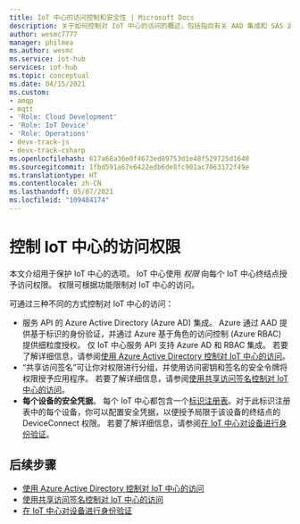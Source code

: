 ```yaml
---
title: IoT 中心的访问控制和安全性 | Microsoft Docs
description: 关于如何控制对 IoT 中心的访问的概述，包括指向有关 AAD 集成和 SAS 选项的深度文章的链接。
author: wesmc7777
manager: philmea
ms.author: wesmc
ms.service: iot-hub
services: iot-hub
ms.topic: conceptual
ms.date: 04/15/2021
ms.custom:
- amqp
- mqtt
- 'Role: Cloud Development'
- 'Role: IoT Device'
- 'Role: Operations'
- devx-track-js
- devx-track-csharp
ms.openlocfilehash: 617a68a36e0f4673ed89753d1e48f529725d1648
ms.sourcegitcommit: 1fbd591a67e6422edb6de8fc901ac7063172f49e
ms.translationtype: HT
ms.contentlocale: zh-CN
ms.lasthandoff: 05/07/2021
ms.locfileid: "109484174"
---
```

# <a name="control-access-to-iot-hub"></a>控制 IoT 中心的访问权限

本文介绍用于保护 IoT 中心的选项。 IoT 中心使用 *权限* 向每个 IoT 中心终结点授予访问权限。 权限可根据功能限制对 IoT 中心的访问。

可通过三种不同的方式控制对 IoT 中心的访问：

- 服务 API 的 Azure Active Directory (Azure AD) 集成。 Azure 通过 AAD 提供基于标识的身份验证，并通过 Azure 基于角色的访问控制 (Azure RBAC) 提供细粒度授权。 仅 IoT 中心服务 API 支持 Azure AD 和 RBAC 集成。 若要了解详细信息，请参阅[使用 Azure Active Directory 控制对 IoT 中心的访问](iot-hub-dev-guide-azure-ad-rbac.md)。
- “共享访问签名”可让你对权限进行分组，并使用访问密钥和签名的安全令牌将权限授予应用程序。 若要了解详细信息，请参阅[使用共享访问签名控制对 IoT 中心的访问](iot-hub-dev-guide-sas.md)。 
- **每个设备的安全凭据**。 每个 IoT 中心都包含一个[标识注册表](iot-hub-devguide-identity-registry.md)。对于此标识注册表中的每个设备，你可以配置安全凭据，以便授予局限于该设备的终结点的 DeviceConnect 权限。 若要了解详细信息，请参阅[在 IoT 中心对设备进行身份验证](iot-hub-dev-guide-sas.md#authenticating-a-device-to-iot-hub)。

## <a name="next-steps"></a>后续步骤

- [使用 Azure Active Directory 控制对 IoT 中心的访问](iot-hub-dev-guide-azure-ad-rbac.md)
- [使用共享访问签名控制对 IoT 中心的访问](iot-hub-dev-guide-sas.md)
- [在 IoT 中心对设备进行身份验证](iot-hub-dev-guide-sas.md#authenticating-a-device-to-iot-hub)
